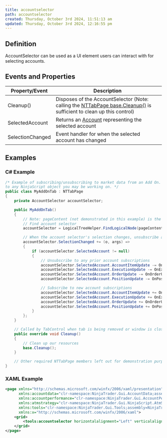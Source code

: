 ```yaml
---
title: accountselector
path: accountselector
created: Thursday, October 3rd 2024, 11:51:13 am
updated: Thursday, October 3rd 2024, 12:16:55 pm
---
```


## Definition

AccountSelector can be used as a UI element users can interact with for selecting accounts.

## Events and Properties

| Property/Event      | Description                                                                                                     |
| ------------------- | --------------------------------------------------------------------------------------------------------------- |
| Cleanup()           | Disposes of the AccountSelector (Note: calling the [NTTabPage base.Cleanup()](nttabpage_cleanup.htm) is sufficient to clean up this control) |
| SelectedAccount     | Returns an [Account](account_class.htm) representing the selected account                                     |
| SelectionChanged    | Event handler for when the selected account has changed                                                        |

## Examples

### C# Example

```csharp
/* Example of subscribing/unsubscribing to market data from an Add On. The concept can be carried over
to any NinjaScript object you may be working on. */
public class MyAddOnTab : NTTabPage
{
    private AccountSelector accountSelector;

    public MyAddOnTab()
    {
        // Note: pageContent (not demonstrated in this example) is the page content of the XAML
        // Find account selector
        accountSelector = LogicalTreeHelper.FindLogicalNode(pageContent, "accountSelector") as AccountSelector;

        // When the account selector's selection changes, unsubscribe and resubscribe
        accountSelector.SelectionChanged += (o, args) =>
        {
            if (accountSelector.SelectedAccount != null)
            {
                // Unsubscribe to any prior account subscriptions
                accountSelector.SelectedAccount.AccountItemUpdate -= OnAccountItemUpdate;
                accountSelector.SelectedAccount.ExecutionUpdate -= OnExecutionUpdate;
                accountSelector.SelectedAccount.OrderUpdate -= OnOrderUpdate;
                accountSelector.SelectedAccount.PositionUpdate -= OnPositionUpdate;

                // Subscribe to new account subscriptions
                accountSelector.SelectedAccount.AccountItemUpdate += OnAccountItemUpdate;
                accountSelector.SelectedAccount.ExecutionUpdate += OnExecutionUpdate;
                accountSelector.SelectedAccount.OrderUpdate += OnOrderUpdate;
                accountSelector.SelectedAccount.PositionUpdate += OnPositionUpdate;
            }
        };
    }

    // Called by TabControl when tab is being removed or window is closed
    public override void Cleanup()
    {
        // Clean up our resources
        base.Cleanup();
    }

    // Other required NTTabPage members left out for demonstration purposes. Be sure to add them in your own code.
}
```

### XAML Example

```xml
<page xmlns="http://schemas.microsoft.com/winfx/2006/xaml/presentation" 
      xmlns:accountdata="clr-namespace:NinjaTrader.Gui.AccountData;assembly=NinjaTrader.Gui" 
      xmlns:accountperformance="clr-namespace:NinjaTrader.Gui.AccountPerformance;assembly=NinjaTrader.Gui" 
      xmlns:atmstrategy="clr-namespace:NinjaTrader.Gui.NinjaScript.AtmStrategy;assembly=NinjaTrader.Gui" 
      xmlns:tools="clr-namespace:NinjaTrader.Gui.Tools;assembly=NinjaTrader.Gui" 
      xmlns:x="http://schemas.microsoft.com/winfx/2006/xaml">
    <grid>
        <tools:accountselector horizontalalignment="Left" verticalalignment="Top" x:name="accountSelector"></tools:accountselector>
    </grid>
</page>
```

